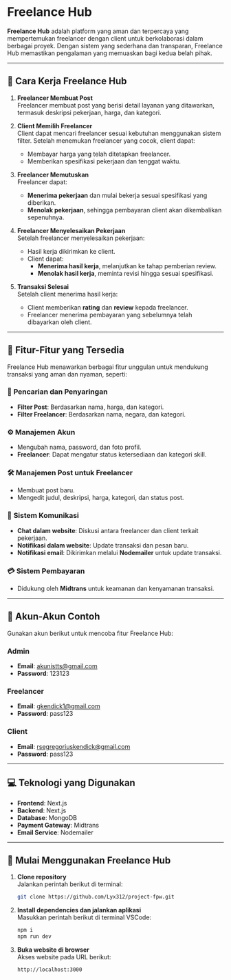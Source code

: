 # Freelance Hub

**Freelance Hub** adalah platform yang aman dan terpercaya yang mempertemukan freelancer dengan client untuk berkolaborasi dalam berbagai proyek. Dengan sistem yang sederhana dan transparan, Freelance Hub memastikan pengalaman yang memuaskan bagi kedua belah pihak.

---

## 📌 **Cara Kerja Freelance Hub**

1. **Freelancer Membuat Post**  
   Freelancer membuat post yang berisi detail layanan yang ditawarkan, termasuk deskripsi pekerjaan, harga, dan kategori.

2. **Client Memilih Freelancer**  
   Client dapat mencari freelancer sesuai kebutuhan menggunakan sistem filter. Setelah menemukan freelancer yang cocok, client dapat:
   - Membayar harga yang telah ditetapkan freelancer.  
   - Memberikan spesifikasi pekerjaan dan tenggat waktu.

3. **Freelancer Memutuskan**  
   Freelancer dapat:
   - **Menerima pekerjaan** dan mulai bekerja sesuai spesifikasi yang diberikan.  
   - **Menolak pekerjaan**, sehingga pembayaran client akan dikembalikan sepenuhnya.

4. **Freelancer Menyelesaikan Pekerjaan**  
   Setelah freelancer menyelesaikan pekerjaan:
   - Hasil kerja dikirimkan ke client.  
   - Client dapat:
     - **Menerima hasil kerja**, melanjutkan ke tahap pemberian review.  
     - **Menolak hasil kerja**, meminta revisi hingga sesuai spesifikasi.

5. **Transaksi Selesai**  
   Setelah client menerima hasil kerja:
   - Client memberikan **rating** dan **review** kepada freelancer.  
   - Freelancer menerima pembayaran yang sebelumnya telah dibayarkan oleh client.

---

## 🎯 **Fitur-Fitur yang Tersedia**

Freelance Hub menawarkan berbagai fitur unggulan untuk mendukung transaksi yang aman dan nyaman, seperti:

### 🔎 **Pencarian dan Penyaringan**
- **Filter Post**: Berdasarkan nama, harga, dan kategori.  
- **Filter Freelancer**: Berdasarkan nama, negara, dan kategori.

### ⚙️ **Manajemen Akun**
- Mengubah nama, password, dan foto profil.  
- **Freelancer**: Dapat mengatur status ketersediaan dan kategori skill.

### 🛠️ **Manajemen Post untuk Freelancer**
- Membuat post baru.  
- Mengedit judul, deskripsi, harga, kategori, dan status post.

### 💬 **Sistem Komunikasi**
- **Chat dalam website**: Diskusi antara freelancer dan client terkait pekerjaan.  
- **Notifikasi dalam website**: Update transaksi dan pesan baru.  
- **Notifikasi email**: Dikirimkan melalui **Nodemailer** untuk update transaksi.

### 💳 **Sistem Pembayaran**
- Didukung oleh **Midtrans** untuk keamanan dan kenyamanan transaksi.

---

## 👤 **Akun-Akun Contoh**

Gunakan akun berikut untuk mencoba fitur Freelance Hub:

### **Admin**
- **Email**: akunistts@gmail.com  
- **Password**: 123123  

### **Freelancer**
- **Email**: gkendick1@gmail.com  
- **Password**: pass123  

### **Client**
- **Email**: rsegregoriuskendick@gmail.com  
- **Password**: pass123  

---

## 💻 **Teknologi yang Digunakan**
- **Frontend**: Next.js  
- **Backend**: Next.js
- **Database**: MongoDB  
- **Payment Gateway**: Midtrans  
- **Email Service**: Nodemailer  

---

## 🚀 **Mulai Menggunakan Freelance Hub**

1. **Clone repository**  
   Jalankan perintah berikut di terminal:
   ```bash
   git clone https://github.com/Lyx312/project-fpw.git
2. **Install dependencies dan jalankan aplikasi**  
   Masukkan perintah berikut di terminal VSCode:
   ```bash
   npm i 
   npm run dev
3. **Buka website di browser**  
   Akses website pada URL berikut:
   ```bash
   http://localhost:3000
 